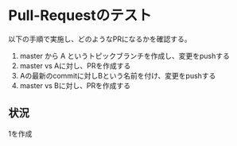 # Pull-Requestのテスト

以下の手順で実施し、どのようなPRになるかを確認する。

1. master から A というトピックブランチを作成し、変更をpushする
2. master vs Aに対し、PRを作成する
3. Aの最新のcommitに対しBという名前を付け、変更をpushする
4. master vs Bに対し、PRを作成する

## 状況
1を作成

